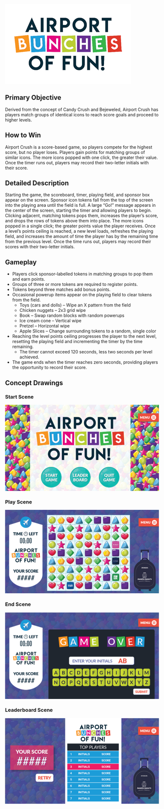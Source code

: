 ![Airport Bunches of Fun Title](/docs/images/title_white.png)

## Primary Objective
Derived from the concept of Candy Crush and Bejeweled, Airport Crush has players match groups of identical icons to reach score goals and proceed to higher levels.

## How to Win
Airport Crush is a score-based game, so players compete for the highest score, but no player loses. Players gain points for matching groups of similar icons. The more icons popped with one click, the greater their value. Once the timer runs out, players may record their two-letter initials with their score.

## Detailed Description
Starting the game, the scoreboard, timer, playing field, and sponsor box appear on the screen. Sponsor icon tokens fall from the top of the screen into the playing area until the field is full. A large “Go!” message appears in the center of the screen, starting the timer and allowing players to begin. Clicking adjacent, matching tokens pops them, increases the player’s score, and drops the rows of tokens above them into place. The more icons popped in a single click; the greater points value the player receives. Once a level’s points ceiling is reached, a new level loads, refreshes the playing field, and increases the amount of time the player has by the remaining time from the previous level. Once the time runs out, players may record their scores with their two-letter initials.

## Gameplay
- Players click sponsor-labelled tokens in matching groups to pop them and earn points.
- Groups of three or more tokens are required to register points.
- Tokens beyond three matches add bonus points.
- Occasional powerup items appear on the playing field to clear tokens from the field.
    - Toys (cars and dolls) – Wipe an X pattern from the field
    - Chicken nuggets – 2x3 grid wipe
    - Book – Swap random blocks with random powerups
    - Ice cream cone – Vertical wipe
    - Pretzel – Horizontal wipe
    - Apple Slices – Change surrounding tokens to a random, single color
- Reaching the level points ceiling progresses the player to the next level, resetting the playing field and incrementing the timer by the time remaining.
    - The timer cannot exceed 120 seconds, less two seconds per level achieved.
- The game ends when the timer reaches zero seconds, providing players the opportunity to record their score.

## Concept Drawings
### Start Scene
![Airport Bunches of Fun Start Scene](/docs/images/old/concept_start_scene.png)

### Play Scene
![Airport Bunches of Fun Play Scene](/docs/images/old/concept_play_scene.png)

### End Scene
![Airport Bunches of Fun End Scene](/docs/images/old/concept_end_scene.png)

### Leaderboard Scene
![Airport Bunches of Fun Leaderboard Scene](/docs/images/old/concept_leaderboard_scene.png)